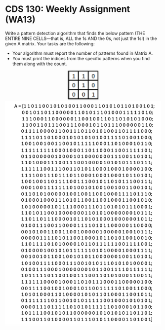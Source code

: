 # CDS 130: Weekly Assignment (WA13)

Write a pattern detection algorithm that finds the below pattern (THE ENTIRE NINE CELLS—that is, ALL the 1s AND the 0s, not just the 1s!) in the given A matrix. Your tasks are the following:

- Your algorithm must report the number of patterns found in Matrix A.
- You must print the indices from the specific patterns when you find them along with the count.

<div align="center">
<img src="images/image1.png" width="100">
</div>

<div align="center">
<img src="images/image2.png" width="800">
</div>
